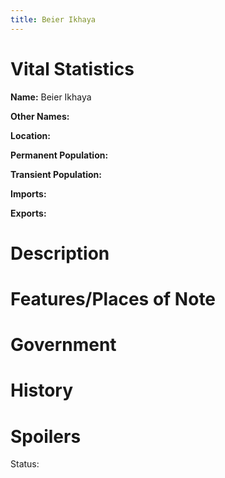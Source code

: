 ```yaml
---
title: Beier Ikhaya
---
```


# Vital Statistics

**Name:** Beier Ikhaya

**Other Names:**

**Location:**

**Permanent Population:**

**Transient Population:**

**Imports:**

**Exports:**

# Description

# Features/Places of Note

# Government

# History

# Spoilers

Status:
